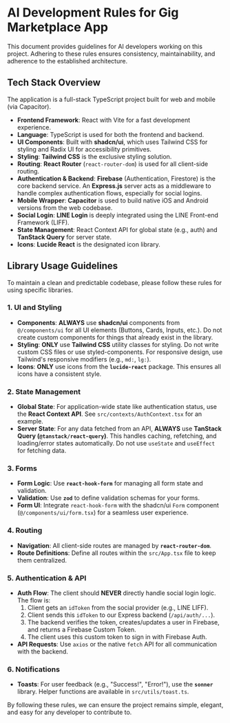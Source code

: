 # AI Development Rules for Gig Marketplace App

This document provides guidelines for AI developers working on this project. Adhering to these rules ensures consistency, maintainability, and adherence to the established architecture.

## Tech Stack Overview

The application is a full-stack TypeScript project built for web and mobile (via Capacitor).

-   **Frontend Framework**: React with Vite for a fast development experience.
-   **Language**: TypeScript is used for both the frontend and backend.
-   **UI Components**: Built with **shadcn/ui**, which uses Tailwind CSS for styling and Radix UI for accessibility primitives.
-   **Styling**: **Tailwind CSS** is the exclusive styling solution.
-   **Routing**: **React Router** (`react-router-dom`) is used for all client-side routing.
-   **Authentication & Backend**: **Firebase** (Authentication, Firestore) is the core backend service. An **Express.js** server acts as a middleware to handle complex authentication flows, especially for social logins.
-   **Mobile Wrapper**: **Capacitor** is used to build native iOS and Android versions from the web codebase.
-   **Social Login**: **LINE Login** is deeply integrated using the LINE Front-end Framework (LIFF).
-   **State Management**: React Context API for global state (e.g., auth) and **TanStack Query** for server state.
-   **Icons**: **Lucide React** is the designated icon library.

## Library Usage Guidelines

To maintain a clean and predictable codebase, please follow these rules for using specific libraries.

### 1. UI and Styling

-   **Components**: **ALWAYS** use **shadcn/ui** components from `@/components/ui` for all UI elements (Buttons, Cards, Inputs, etc.). Do not create custom components for things that already exist in the library.
-   **Styling**: **ONLY** use **Tailwind CSS** utility classes for styling. Do not write custom CSS files or use styled-components. For responsive design, use Tailwind's responsive modifiers (e.g., `md:`, `lg:`).
-   **Icons**: **ONLY** use icons from the **`lucide-react`** package. This ensures all icons have a consistent style.

### 2. State Management

-   **Global State**: For application-wide state like authentication status, use the **React Context API**. See `src/contexts/AuthContext.tsx` for an example.
-   **Server State**: For any data fetched from an API, **ALWAYS** use **TanStack Query (`@tanstack/react-query`)**. This handles caching, refetching, and loading/error states automatically. Do not use `useState` and `useEffect` for fetching data.

### 3. Forms

-   **Form Logic**: Use **`react-hook-form`** for managing all form state and validation.
-   **Validation**: Use **`zod`** to define validation schemas for your forms.
-   **Form UI**: Integrate `react-hook-form` with the shadcn/ui `Form` component (`@/components/ui/form.tsx`) for a seamless user experience.

### 4. Routing

-   **Navigation**: All client-side routes are managed by **`react-router-dom`**.
-   **Route Definitions**: Define all routes within the `src/App.tsx` file to keep them centralized.

### 5. Authentication & API

-   **Auth Flow**: The client should **NEVER** directly handle social login logic. The flow is:
    1.  Client gets an `idToken` from the social provider (e.g., LINE LIFF).
    2.  Client sends this `idToken` to our Express backend (`/api/auth/...`).
    3.  The backend verifies the token, creates/updates a user in Firebase, and returns a Firebase Custom Token.
    4.  The client uses this custom token to sign in with Firebase Auth.
-   **API Requests**: Use `axios` or the native `fetch` API for all communication with the backend.

### 6. Notifications

-   **Toasts**: For user feedback (e.g., "Success!", "Error!"), use the **`sonner`** library. Helper functions are available in `src/utils/toast.ts`.

By following these rules, we can ensure the project remains simple, elegant, and easy for any developer to contribute to.